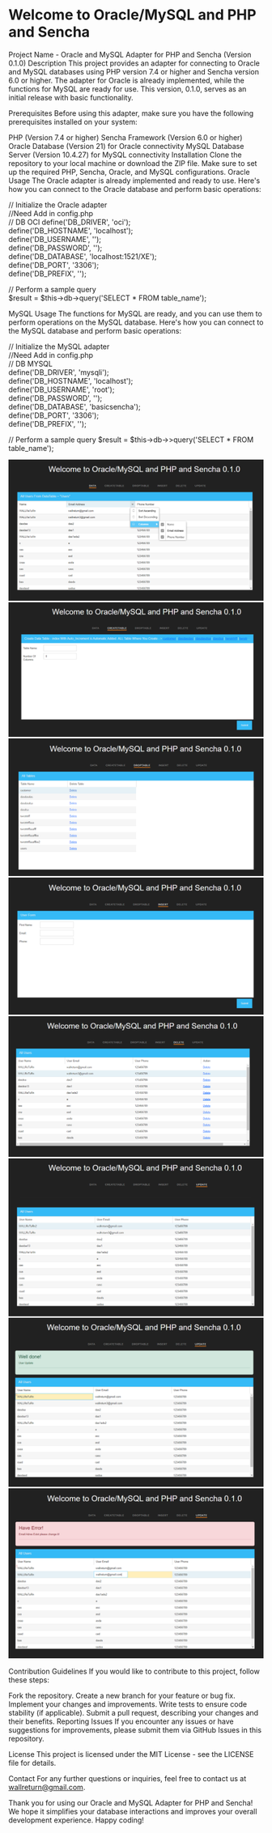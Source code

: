 # Welcome to Oracle/MySQL and PHP and Sencha
 Project Name - Oracle and MySQL Adapter for PHP and Sencha (Version 0.1.0)
Description
This project provides an adapter for connecting to Oracle and MySQL databases using PHP version 7.4 or higher and Sencha version 6.0 or higher. The adapter for Oracle is already implemented, while the functions for MySQL are ready for use. This version, 0.1.0, serves as an initial release with basic functionality.

Prerequisites
Before using this adapter, make sure you have the following prerequisites installed on your system:

PHP (Version 7.4 or higher)
Sencha Framework (Version 6.0 or higher)
Oracle Database (Version 21) for Oracle connectivity
MySQL Database Server (Version 10.4.27) for MySQL connectivity
Installation
Clone the repository to your local machine or download the ZIP file.
Make sure to set up the required PHP, Sencha, Oracle, and MySQL configurations.
Oracle Usage
The Oracle adapter is already implemented and ready to use. Here's how you can connect to the Oracle database and perform basic operations:


// Initialize the Oracle adapter<br />
//Need Add in config.php<br />
// DB OCI
define('DB_DRIVER', 'oci');<br />
define('DB_HOSTNAME', 'localhost');<br />
define('DB_USERNAME', '');<br />
define('DB_PASSWORD', '');<br />
define('DB_DATABASE', 'localhost:1521/XE');<br />
define('DB_PORT', '3306');<br />
define('DB_PREFIX', '');<br />



// Perform a sample query<br />
$result = $this->db->query('SELECT * FROM table_name');

MySQL Usage
The functions for MySQL are ready, and you can use them to perform operations on the MySQL database. Here's how you can connect to the MySQL database and perform basic operations:


// Initialize the MySQL adapter<br />
//Need Add in config.php<br />
// DB MYSQL<br />
define('DB_DRIVER', 'mysqli');<br />
define('DB_HOSTNAME', 'localhost');<br />
define('DB_USERNAME', 'root');<br />
define('DB_PASSWORD', '');<br />
define('DB_DATABASE', 'basicsencha');<br />
define('DB_PORT', '3306');<br />
define('DB_PREFIX', '');<br />

// Perform a sample query
$result = $this->db->>query('SELECT * FROM table_name');


![Screenshot](images/DATA.png)
![Screenshot](images/CREATETABLE.png)
![Screenshot](images/DROPTABLE.png)
![Screenshot](images/INSERT.png)
![Screenshot](images/DELETE.png)
![Screenshot](images/UPDATE.png)
![Screenshot](images/UPDATE-2.png)
![Screenshot](images/UPDATE-3.png)




Contribution Guidelines
If you would like to contribute to this project, follow these steps:

Fork the repository.
Create a new branch for your feature or bug fix.
Implement your changes and improvements.
Write tests to ensure code stability (if applicable).
Submit a pull request, describing your changes and their benefits.
Reporting Issues
If you encounter any issues or have suggestions for improvements, please submit them via GitHub Issues in this repository.

License
This project is licensed under the MIT License - see the LICENSE file for details.

Contact
For any further questions or inquiries, feel free to contact us at wallreturn@gmail.com.

Thank you for using our Oracle and MySQL Adapter for PHP and Sencha! We hope it simplifies your database interactions and improves your overall development experience. Happy coding!
